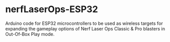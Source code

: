 # nerfLaserOps-ESP32
Arduino code for ESP32 microcontrollers to be used as wireless targets for expanding the gameplay options of Nerf Laser Ops Classic &amp; Pro blasters in Out-Of-Box Play mode.
